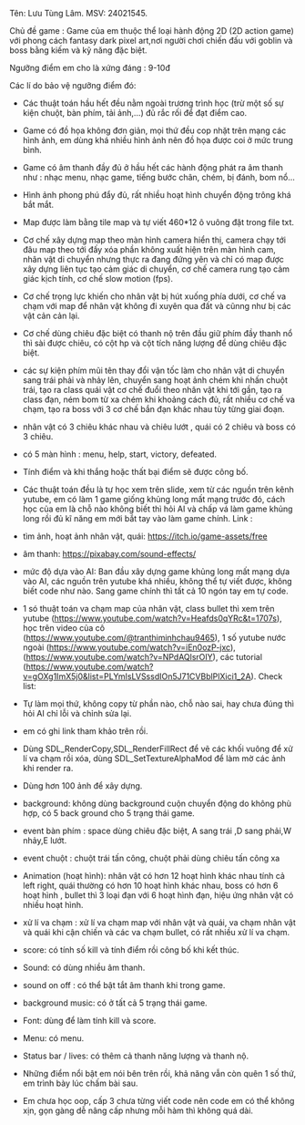 Tên: Lưu Tùng Lâm. 
MSV: 24021545.

Chủ đề game : Game của em thuộc thể loại hành động 2D (2D action game) với phong cách fantasy dark pixel art,nơi người chơi chiến đấu với goblin và boss bằng kiếm và kỹ năng đặc biệt.


Ngưỡng điểm em cho là xứng đáng : 9-10đ


Các lí do bảo vệ ngưỡng điểm đó:

+ Các thuật toán hầu hết đều nằm ngoài trương trình học (trừ một số sự kiện chuột, bàn phím, tải ảnh,...) đủ rắc rối để đạt điểm cao.

+ Game có đồ họa không đơn giản, mọi thứ đều cop nhặt trên mạng các hình ảnh, em dùng khá nhiều hình ảnh nên đồ họa được coi ở mức trung bình.

+ Game có âm thanh đầy đủ ở hầu hết các hành động phát ra âm thanh như : nhạc menu, nhạc game, tiếng bước chân, chém, bị đánh, bom nổ...

+ Hình ảnh phong phú đẩy đủ, rất nhiều hoạt hình chuyển động trông khá bắt mắt.

+ Map được làm bằng tile map và tự viết 460*12 ô vuông đặt trong file txt.

+ Cơ chế xây dựng map theo màn hình camera hiển thị, camera chạy tới đâu map theo tới đấy xóa phần không xuất hiện trên màn hình cam, nhân vật di chuyển nhưng thực ra đang đứng yên và chỉ có map được xây dựng liên tục tạo cảm giác di chuyển, cơ chế camera rung tạo cảm giác kịch tính, cơ chế slow motion (fps).

+ Cơ chế trọng lực khiến cho nhân vật bị hút xuống phía dưới, cơ chế va chạm với map để nhân vật không đi xuyên qua đất và cũnng như bị các vật cản cản lại.

+ Cơ chế dùng chiêu đặc biệt có thanh nộ trên đầu giữ phím đầy thanh nổ thì sài được chiêu, có cột hp và cột tích năng lượng để dùng chiêu đặc biệt.  

+  các sự kiện phím mũi tên thay đổi vận tốc làm cho nhân vật di chuyển sang trái phải và nhảy lên, chuyển sang hoạt ảnh chém khi nhấn chuột trái, tạo ra class quái vật cơ chế đuổi theo nhân vật khi tới gần, tạo ra class đạn, ném bom từ xa
chém khi khoảng cách đủ, rất nhiều cơ chế va chạm, tạo ra boss với 3 cơ chế bắn đạn khác nhau tùy từng giai đoạn.

+ nhân vật có 3 chiêu khác nhau và chiêu lướt , quái có 2 chiêu và boss có 3 chiêu.

+ có 5 màn hình : menu, help, start, victory, defeated.

+ Tính điểm và khi thắng hoặc thất bại điểm sẽ được công bố.

+ Các thuật toán đều là tự học xem trên slide, xem từ các nguồn trên kênh yutube, em có làm 1 game giống khủng long mất mạng trước đó, cách học của em là chỗ nào không biết thì hỏi AI và chấp vá làm game khủng long rồi đủ kĩ năng em mới bắt tay vào làm game chính.
 Link :
+ tìm ảnh, hoạt ảnh nhân vật, quái: https://itch.io/game-assets/free
+ âm thanh: https://pixabay.com/sound-effects/
+ mức độ dựa vào AI: Ban đầu xây dựng game khủng long mất mạng dựa vào AI, các nguồn trên yutube khá nhiều, không thể tự viết được, không biết code như nào. Sang game chính thì tất cả 10 ngón tay em tự code.
+ 1 só thuật toán va chạm map của nhân vật, class bullet thì xem trên yutube (https://www.youtube.com/watch?v=Heafds0qYRc&t=1707s), học trên video của cô (https://www.youtube.com/@tranthiminhchau9465), 1 số yutube nước ngoài (https://www.youtube.com/watch?v=iEn0ozP-jxc), (https://www.youtube.com/watch?v=NPdAQlsrOIY), các tutorial (https://www.youtube.com/watch?v=gOXg1ImX5j0&list=PLYmIsLVSssdIOn5J71CVBblPlXici1_2A).
Check list:
+  Tự làm mọi thứ, không copy từ phần nào, chỗ nào sai, hay chưa đúng thì hỏi AI chỉ lỗi và chỉnh sửa lại.
+  em có ghi link tham khảo trên rồi.
+  Dùng SDL_RenderCopy,SDL_RenderFillRect để vẽ các khối vuông để xử lí va chạm rồi xóa, dùng SDL_SetTextureAlphaMod để làm mờ các ảnh khi render ra.
+  Dùng hơn 100 ảnh để xây dựng.
+  background: không dùng background cuộn chuyển động do không phù hợp, có 5 back ground cho 5 trạng thái game.
+  event bàn phím : space dùng chiêu đặc biệt, A sang trái ,D sang phải,W nhảy,E lướt.
+  event chuột :  chuột trái tấn công, chuột phải dùng chiêu tấn công xa
+  Animation (hoạt hình): nhân vật có hơn 12 hoạt hình khác nhau tính cả left right, quái thường có hơn 10 hoạt hình khác nhau, boss có hơn 6 hoạt hình , bullet thì 3 loại đạn với 6 hoạt hình đạn, hiệu ứng nhân vật có nhiều hoạt hình.
+  xử lí va chạm : xử lí va chạm map với nhân vật và quái, va chạm nhân vật và quái khi cận chiến và các va chạm bullet, có rất nhiều xử lí va chạm.
+  score: có tính số kill và tính điểm rồi công bố khi kết thúc.
+  Sound: có dùng nhiều âm thanh.
+  sound on off : có thể bật tắt âm thanh khi trong game.
+  background music: có ở tất cả 5 trạng thái game.
+  Font: dùng để làm tính kill và score.
+  Menu: có menu.
+  Status bar / lives: có thêm cả thanh năng lượng và thanh nộ.
+  Những điểm nổi bật em nói bên trên rồi, khả năng vẫn còn quên 1 số thứ, em trình bày lúc chấm bài sau.
+  Em chưa học oop, cấp 3 chưa từng viết code nên code em có thể không xịn, gọn gàng dễ nâng cấp nhưng mỗi hàm thì không quá dài.
